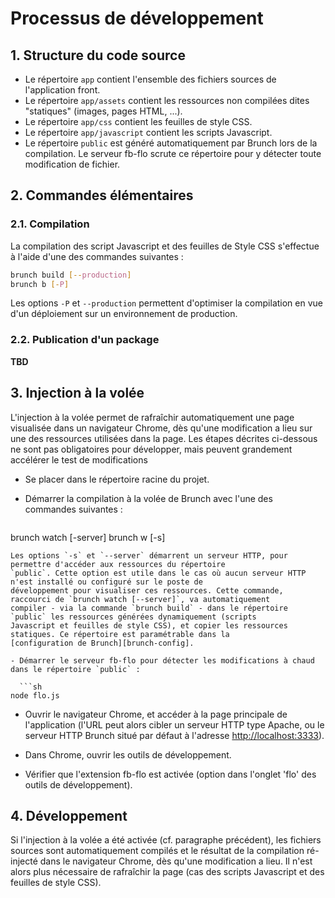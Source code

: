 # Processus de développement

## <a name="sourcelayout"></a>1. Structure du code source
- Le répertoire `app` contient l'ensemble des fichiers sources de l'application front.
- Le répertoire `app/assets` contient les ressources non compilées dites "statiques" (images, pages HTML, ...).
- Le répertoire `app/css` contient les feuilles de style CSS.
- Le répertoire `app/javascript` contient les scripts Javascript.
- Le répertoire `public` est généré automatiquement par Brunch lors de la compilation. Le serveur fb-flo scrute ce
répertoire pour y détecter toute modification de fichier.

## <a name="commands"></a>2. Commandes élémentaires
### 2.1. Compilation
La compilation des script Javascript et des feuilles de Style CSS s'effectue à l'aide d'une des commandes suivantes :
```sh
brunch build [--production]
brunch b [-P]
```
Les options `-P` et `--production` permettent d'optimiser la compilation en vue d'un déploiement sur un environnement de
production.

### 2.2. Publication d'un package

__TBD__

## <a name="injection"></a>3. Injection à la volée
L'injection à la volée permet de rafraîchir automatiquement une page visualisée dans un navigateur Chrome, dès qu'une
modification a lieu sur une des ressources utilisées dans la page. Les étapes décrites ci-dessous ne sont pas
obligatoires pour développer, mais peuvent grandement accélérer le test de modifications

- Se placer dans le répertoire racine du projet. 
- Démarrer la compilation à la volée de Brunch avec l'une des commandes suivantes :

  ```sh
brunch watch [-server]
brunch w [-s]
```
Les options `-s` et `--server` démarrent un serveur HTTP, pour permettre d'accéder aux ressources du répertoire
`public`. Cette option est utile dans le cas où aucun serveur HTTP n'est installé ou configuré sur le poste de
développement pour visualiser ces ressources. Cette commande, raccourci de `brunch watch [--server]`, va automatiquement
compiler - via la commande `brunch build` - dans le répertoire `public` les ressources générées dynamiquement (scripts
Javascript et feuilles de style CSS), et copier les ressources statiques. Ce répertoire est paramétrable dans la
[configuration de Brunch][brunch-config].

- Démarrer le serveur fb-flo pour détecter les modifications à chaud dans le répertoire `public` :

  ```sh
node flo.js
```

- Ouvrir le navigateur Chrome, et accéder à la page principale de l'application (l'URL peut alors cibler un serveur HTTP
type Apache, ou le serveur HTTP Brunch situé par défaut à l'adresse <http://localhost:3333>).

- Dans Chrome, ouvrir les outils de développement.
- Vérifier que l'extension fb-flo est activée (option dans l'onglet 'flo' des outils de développement).


## <a name="developpement"></a>4. Développement
Si l'injection à la volée a été activée (cf. paragraphe précédent), les fichiers sources sont automatiquement compilés
et le résultat de la compilation ré-injecté dans le navigateur Chrome, dès qu'une modification a lieu. Il n'est alors
plus nécessaire de rafraîchir la page (cas des scripts Javascript et des feuilles de style CSS).

[brunch-config]: <https://github.com/brunch/brunch/blob/stable/docs/config.md> (Configuration de Brunch)
